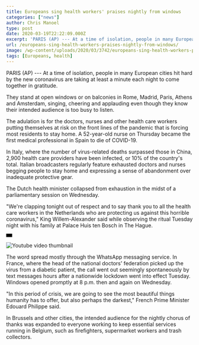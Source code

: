 ```yaml
---
title: Europeans sing health workers' praises nightly from windows
categories: ["news"]
author: Chris Manoel
type: post
date: 2020-03-19T22:22:09.000Z
excerpt: 'PARIS (AP) --- At a time of isolation, people in many European cities hit hard by the new coronavirus are taking at least a minute each night to come together in gratitude.They stand at open windows or on balconies in Rome, Madrid, Paris, Athens and Amsterdam, singing, cheering and applauding even though they know their&hellip;'
url: /europeans-sing-health-workers-praises-nightly-from-windows/
image: /wp-content/uploads/2020/03/3742/europeans-sing-health-workers-praises-nightly-from-windows.jpeg
tags: [Europeans, health]
---
```


PARIS (AP) --- At a time of isolation, people in many European cities hit hard by the new coronavirus are taking at least a minute each night to come together in gratitude.

They stand at open windows or on balconies in Rome, Madrid, Paris, Athens and Amsterdam, singing, cheering and applauding even though they know their intended audience is too busy to listen.

The adulation is for the doctors, nurses and other health care workers putting themselves at risk on the front lines of the pandemic that is forcing most residents to stay home. A 52-year-old nurse on Thursday became the first medical professional in Spain to die of COVID-19.

In Italy, where the number of virus-related deaths surpassed those in China, 2,900 health care providers have been infected, or 10% of the country's total. Italian broadcasters regularly feature exhausted doctors and nurses begging people to stay home and expressing a sense of abandonment over inadequate protective gear.

The Dutch health minister collapsed from exhaustion in the midst of a parliamentary session on Wednesday.

"We're clapping tonight out of respect and to say thank you to all the health care workers in the Netherlands who are protecting us against this horrible coronavirus," King Willem-Alexander said while observing the ritual Tuesday night with his family at Palace Huis ten Bosch in The Hague.

![ratio](data:image/png;base64,iVBORw0KGgoAAAANSUhEUgAAABAAAAAJCAAAAAAeQfPuAAAAC0lEQVQYGWMYrAAAAJkAAWzZLOIAAAAASUVORK5CIIA=)

![Youtube video thumbnail](https://img.youtube.com/vi/1cRHawDcS24/0.jpg)

The word spread mostly through the WhatsApp messaging service. In France, where the head of the national doctors' federation picked up the virus from a diabetic patient, the call went out seemingly spontaneously by text messages hours after a nationwide lockdown went into effect Tuesday. Windows opened promptly at 8 p.m. then and again on Wednesday.

"In this period of crisis, we are going to see the most beautiful things humanity has to offer, but also perhaps the darkest," French Prime Minister Edouard Philippe said.

In Brussels and other cities, the intended audience for the nightly chorus of thanks was expanded to everyone working to keep essential services running in Belgium, such as firefighters, supermarket workers and trash collectors.

